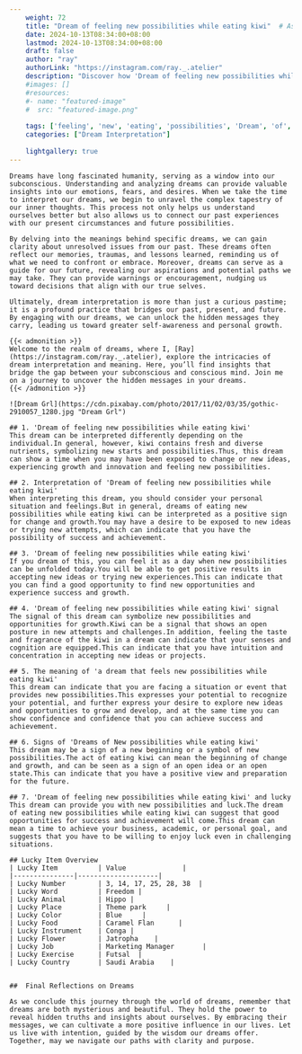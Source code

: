 ```yaml
---
    weight: 72
    title: "Dream of feeling new possibilities while eating kiwi"  # Assuming 'title' column exists
    date: 2024-10-13T08:34:00+08:00
    lastmod: 2024-10-13T08:34:00+08:00
    draft: false
    author: "ray"
    authorLink: "https://instagram.com/ray._.atelier"
    description: "Discover how 'Dream of feeling new possibilities while eating kiwi' can interpret your future and uncover its significant meanings in your life."
    #images: []
    #resources:
    #- name: "featured-image"
    #  src: "featured-image.png"
    
    tags: ['feeling', 'new', 'eating', 'possibilities', 'Dream', 'of', 'kiwi', 'while']
    categories: ["Dream Interpretation"]
    
    lightgallery: true
---
```

    
    Dreams have long fascinated humanity, serving as a window into our subconscious. Understanding and analyzing dreams can provide valuable insights into our emotions, fears, and desires. When we take the time to interpret our dreams, we begin to unravel the complex tapestry of our inner thoughts. This process not only helps us understand ourselves better but also allows us to connect our past experiences with our present circumstances and future possibilities.
    
    By delving into the meanings behind specific dreams, we can gain clarity about unresolved issues from our past. These dreams often reflect our memories, traumas, and lessons learned, reminding us of what we need to confront or embrace. Moreover, dreams can serve as a guide for our future, revealing our aspirations and potential paths we may take. They can provide warnings or encouragement, nudging us toward decisions that align with our true selves.
    
    Ultimately, dream interpretation is more than just a curious pastime; it is a profound practice that bridges our past, present, and future. By engaging with our dreams, we can unlock the hidden messages they carry, leading us toward greater self-awareness and personal growth.
    
    {{< admonition >}}
    Welcome to the realm of dreams, where I, [Ray](https://instagram.com/ray._.atelier), explore the intricacies of dream interpretation and meaning. Here, you’ll find insights that bridge the gap between your subconscious and conscious mind. Join me on a journey to uncover the hidden messages in your dreams.
    {{< /admonition >}}
    
    ![Dream Grl](https://cdn.pixabay.com/photo/2017/11/02/03/35/gothic-2910057_1280.jpg "Dream Grl")
    
    ## 1. 'Dream of feeling new possibilities while eating kiwi'
    This dream can be interpreted differently depending on the individual.In general, however, kiwi contains fresh and diverse nutrients, symbolizing new starts and possibilities.Thus, this dream can show a time when you may have been exposed to change or new ideas, experiencing growth and innovation and feeling new possibilities.
    
    ## 2. Interpretation of 'Dream of feeling new possibilities while eating kiwi'
    When interpreting this dream, you should consider your personal situation and feelings.But in general, dreams of eating new possibilities while eating kiwi can be interpreted as a positive sign for change and growth.You may have a desire to be exposed to new ideas or trying new attempts, which can indicate that you have the possibility of success and achievement.
    
    ## 3. 'Dream of feeling new possibilities while eating kiwi'
    If you dream of this, you can feel it as a day when new possibilities can be unfolded today.You will be able to get positive results in accepting new ideas or trying new experiences.This can indicate that you can find a good opportunity to find new opportunities and experience success and growth.
    
    ## 4. 'Dream of feeling new possibilities while eating kiwi' signal
    The signal of this dream can symbolize new possibilities and opportunities for growth.Kiwi can be a signal that shows an open posture in new attempts and challenges.In addition, feeling the taste and fragrance of the kiwi in a dream can indicate that your senses and cognition are equipped.This can indicate that you have intuition and concentration in accepting new ideas or projects.
    
    ## 5. The meaning of 'a dream that feels new possibilities while eating kiwi'
    This dream can indicate that you are facing a situation or event that provides new possibilities.This expresses your potential to recognize your potential, and further express your desire to explore new ideas and opportunities to grow and develop, and at the same time you can show confidence and confidence that you can achieve success and achievement.
    
    ## 6. Signs of 'Dreams of New possibilities while eating kiwi'
    This dream may be a sign of a new beginning or a symbol of new possibilities.The act of eating kiwi can mean the beginning of change and growth, and can be seen as a sign of an open idea or an open state.This can indicate that you have a positive view and preparation for the future.
    
    ## 7. 'Dream of feeling new possibilities while eating kiwi' and lucky
    This dream can provide you with new possibilities and luck.The dream of eating new possibilities while eating kiwi can suggest that good opportunities for success and achievement will come.This dream can mean a time to achieve your business, academic, or personal goal, and suggests that you have to be willing to enjoy luck even in challenging situations.
    
    ## Lucky Item Overview
    | Lucky Item          | Value              |
    |---------------|--------------------|
    | Lucky Number        | 3, 14, 17, 25, 28, 38  |
    | Lucky Word          | Freedom |
    | Lucky Animal        | Hippo |
    | Lucky Place         | Theme park     |
    | Lucky Color         | Blue     |
    | Lucky Food          | Caramel Flan      |
    | Lucky Instrument    | Conga |
    | Lucky Flower        | Jatropha    |
    | Lucky Job           | Marketing Manager       |
    | Lucky Exercise      | Futsal  |
    | Lucky Country       | Saudi Arabia    |
    
    
    ##  Final Reflections on Dreams
    
    As we conclude this journey through the world of dreams, remember that dreams are both mysterious and beautiful. They hold the power to reveal hidden truths and insights about ourselves. By embracing their messages, we can cultivate a more positive influence in our lives. Let us live with intention, guided by the wisdom our dreams offer. Together, may we navigate our paths with clarity and purpose.
    